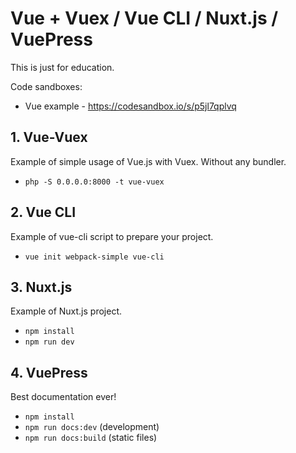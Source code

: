 # Vue + Vuex / Vue CLI / Nuxt.js / VuePress

This is just for education.

Code sandboxes:

- Vue example - https://codesandbox.io/s/p5jl7qplvq

## 1. Vue-Vuex

Example of simple usage of Vue.js with Vuex. Without any bundler.

- `php -S 0.0.0.0:8000 -t vue-vuex`

## 2. Vue CLI

Example of vue-cli script to prepare your project.

- `vue init webpack-simple vue-cli`

## 3. Nuxt.js

Example of Nuxt.js project.

- `npm install`
- `npm run dev`

## 4. VuePress

Best documentation ever!

- `npm install`
- `npm run docs:dev` (development)
- `npm run docs:build` (static files)
